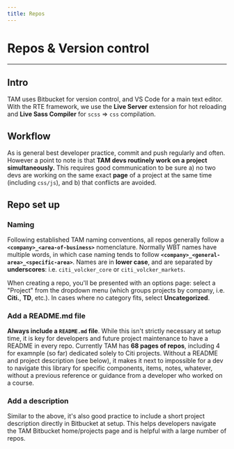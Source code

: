 ```yaml
---
title: Repos
---
```


# **Repos & Version control**
---
## Intro

TAM uses Bitbucket for version control, and VS Code for a main text editor. With the RTE framework, we use the **Live Server** extension for hot reloading and **Live Sass Compiler** for `scss` => `css` compilation.

## Workflow

As is general best developer practice, commit and push regularly and often. However a point to note is that **TAM devs routinely work on a project simultaneously.** This requires good communication to be sure a) no two devs are working on the same exact **page** of a project at the same time (including `css/js`), and b) that conflicts are avoided.

## Repo set up

### Naming

Following established TAM naming conventions, all repos generally follow a **`<company>_<area-of-business>`** nomenclature. Normally WBT names have multiple words, in which case naming tends to follow **`<company>_<general-area>_<specific-area>`**. Names are in **lower case**, and are separated by **underscores**: i.e. `citi_volcker_core` or `citi_volcker_markets`.

When creating a repo, you'll be presented with an options page: select a "Project" from the dropdown menu (which groups projects by company, i.e. **Citi.**, **TD**, etc.). In cases where no category fits, select **Uncategorized**.

### Add a README.md file

**Always include a `README.md` file**. While this isn't strictly necessary at setup time, it is key for developers and future project maintenance to have a README in every repo. Currently TAM has **68 pages of repos**, including 4 for examnple (so far) dedicated solely to Citi projects. Without a README and project description (see below), it makes it next to impossible for a dev to navigate this library for specific components, items, notes, whatever, without a previous reference or guidance from a developer who worked on a course.

### Add a description

Similar to the above, it's also good practice to include a short project description directly in Bitbucket at setup. This helps developers navigate the TAM Bitbucket home/projects page and is helpful with a large number of repos. 

